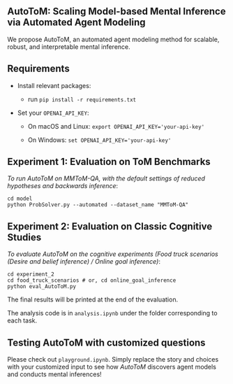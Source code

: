 ## AutoToM: Scaling Model-based Mental Inference via Automated Agent Modeling

We propose AutoToM, an automated agent modeling method for scalable, robust, and interpretable mental inference.

## Requirements

- Install relevant packages:
    - run
    ``
        pip install -r requirements.txt
    ``
- Set your `OPENAI_API_KEY`:

    - On macOS and Linux:
    `export OPENAI_API_KEY='your-api-key'`
    
    - On Windows: `set OPENAI_API_KEY='your-api-key'`

## Experiment 1: Evaluation on ToM Benchmarks

*To run AutoToM on MMToM-QA, with the default settings of reduced hypotheses and backwards inference*: 
    
    cd model
    python ProbSolver.py --automated --dataset_name "MMToM-QA"

## Experiment 2: Evaluation on Classic Cognitive Studies

*To evaluate AutoToM on the cognitive experiments (Food truck scenarios (Desire and belief inference) / Online goal inference)*:
    
    cd experiment_2
    cd food_truck_scenarios # or, cd online_goal_inference
    python eval_AutoToM.py

The final results will be printed at the end of the evaluation.

The analysis code is in `analysis.ipynb` under the folder corresponding to each task.


## Testing AutoToM with customized questions

Please check out ``playground.ipynb``. Simply replace the story and choices with your customized input to see how *AutoToM* discovers agent models and conducts mental inferences!
